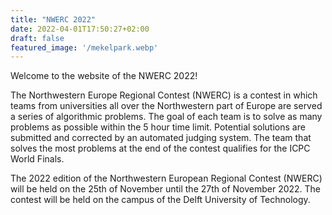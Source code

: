 ```yaml
---
title: "NWERC 2022"
date: 2022-04-01T17:50:27+02:00
draft: false
featured_image: '/mekelpark.webp'
---
```


Welcome to the website of the NWERC 2022!

The Northwestern Europe Regional Contest (NWERC) is a contest in which teams from universities all over the Northwestern part of Europe are served a series of algorithmic problems. The goal of each team is to solve as many problems as possible within the 5 hour time limit. Potential solutions are submitted and corrected by an automated judging system. The team that solves the most problems at the end of the contest qualifies for the ICPC World Finals.

The 2022 edition of the Northwestern European Regional Contest (NWERC) will be held on the 25th of November until the 27th of November 2022. The contest will be held on the campus of the Delft University of Technology.

<!--
{{% row %}}
{{% column %}}

## Contest material

- TODO: add live scoreboard and mirror contest here
- [Contest Livestream](https://youtu.be/aDsW8J8P7go)
- [Award Ceremony Livestream](https://youtu.be/nbr_v73cvfQ)

{{% /column %}}
{{% column %}}

## Test session material

- TODO: add live scoreboard here
- [Opening Ceremony Livestream](https://youtu.be/nvOgM5o3uMk)
- [Test Session and Team Interviews Livestream](https://youtu.be/33Yw_kqgUGQ)

{{% /column %}}
{{% /row %}}
-->

